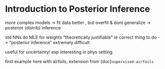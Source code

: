 Introduction to Posterior Inference
=======================

more complex models -> fit data better , but overfit & dont generalize
-> posterior (distrib) inference

std NNs do MLE for weights
"theoretically justifiable" ie correct thing to do -> "posterior inference"
extremely difficult

useful for uncertainty! esp interesting in phys setting

first example here with airfoils, extension from {doc}`supervised-airfoils`

